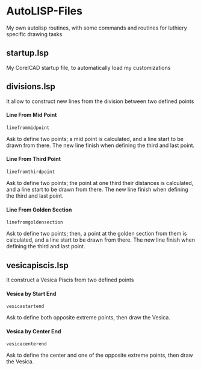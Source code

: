 # AutoLISP-Files
My own autolisp routines, with some commands and routines for luthiery specific drawing tasks

## startup.lsp
My CorelCAD startup file, to automatically load my customizations

## divisions.lsp
It allow to construct new lines from the division between two defined points

#### Line From Mid Point
`linefrommidpoint`

Ask to define two points; a mid point is calculated, and a line start to be drawn from there. The new line finish when defining the third and last point.

#### Line From Third Point
`linefromthirdpoint`

Ask to define two points; the point at one third their distances is calculated, and a line start to be drawn from there. The new line finish when defining the third and last point.

#### Line From Golden Section
`linefromgoldensection`

Ask to define two points; then, a point at the golden section from them is calculated, and a line start to be drawn from there. The new line finish when defining the third and last point.

## vesicapiscis.lsp
It construct a Vesica Piscis from two defined points

#### Vesica by Start End
`vesicastartend`

Ask to define both opposite extreme points, then draw the Vesica.

#### Vesica by Center End
`vesicacenterend`

Ask to define the center and one of the opposite extreme points, then draw the Vesica.
